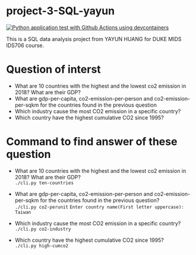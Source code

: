 # project-3-SQL-yayun
[![Python application test with Github Actions using devcontainers](https://github.com/nogibjj/project-3-SQL-yayun/actions/workflows/main.yml/badge.svg)](https://github.com/nogibjj/project-3-SQL-yayun/actions/workflows/main.yml)

This is a SQL data analysis project from YAYUN HUANG for DUKE MIDS IDS706 course.

# Question of interst
* What are 10 countries with the highest and the lowest co2 emission in 2018? What are their GDP?
* What are gdp-per-capita, co2-emission-per-person and co2-emission-per-sqkm for the countries found in the previous question
* Which industry cause the most CO2 emission in a specific country?
* Which country have the highest cumulative CO2 since 1995?


# Command to find answer of these question
* What are 10 countries with the highest and the lowest co2 emission in 2018? What are their GDP?  
`./cli.py ten-countries`

* What are gdp-per-capita, co2-emission-per-person and co2-emission-per-sqkm for the countries found in the previous question?  
`./cli.py co2-perunit`
`Enter country name(First letter uppercase): Taiwan`

* Which industry cause the most CO2 emission in a specific country?  
`./cli.py co2-industry`

* Which country have the highest cumulative CO2 since 1995?  
`./cli.py high-cumco2`

